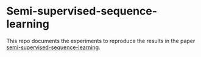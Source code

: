 # Semi-supervised-sequence-learning

This repo documents the experiments to reproduce the results in the paper [semi-supervised-sequence-learning](https://arxiv.org/abs/1511.01432). 
